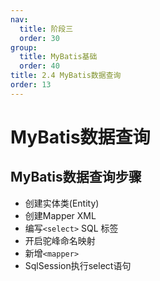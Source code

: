 ```yaml
---
nav:
  title: 阶段三
  order: 30
group:
  title: MyBatis基础
  order: 40
title: 2.4 MyBatis数据查询
order: 13
---
```


# MyBatis数据查询

## MyBatis数据查询步骤

- 创建实体类(Entity)
- 创建Mapper XML
- 编写`<select>` SQL 标签
- 开启驼峰命名映射
- 新增`<mapper>`
- SqlSession执行select语句

